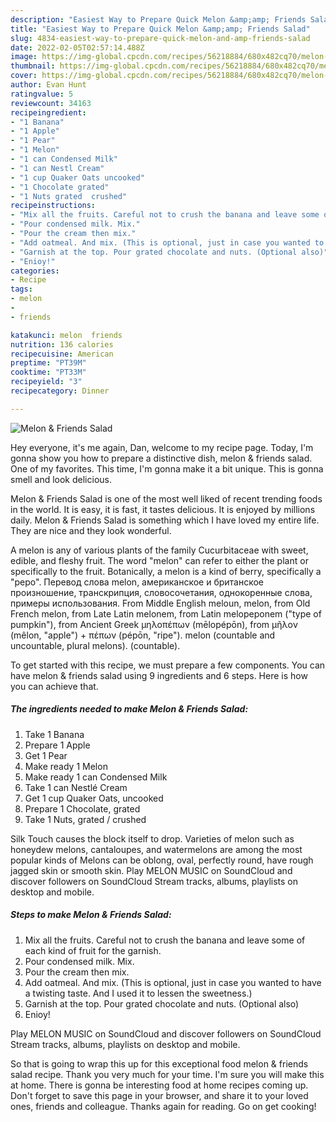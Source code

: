 ```yaml
---
description: "Easiest Way to Prepare Quick Melon &amp;amp; Friends Salad"
title: "Easiest Way to Prepare Quick Melon &amp;amp; Friends Salad"
slug: 4834-easiest-way-to-prepare-quick-melon-and-amp-friends-salad
date: 2022-02-05T02:57:14.488Z
image: https://img-global.cpcdn.com/recipes/56218884/680x482cq70/melon-friends-salad-recipe-main-photo.jpg
thumbnail: https://img-global.cpcdn.com/recipes/56218884/680x482cq70/melon-friends-salad-recipe-main-photo.jpg
cover: https://img-global.cpcdn.com/recipes/56218884/680x482cq70/melon-friends-salad-recipe-main-photo.jpg
author: Evan Hunt
ratingvalue: 5
reviewcount: 34163
recipeingredient:
- "1 Banana"
- "1 Apple"
- "1 Pear"
- "1 Melon"
- "1 can Condensed Milk"
- "1 can Nestl Cream"
- "1 cup Quaker Oats uncooked"
- "1 Chocolate grated"
- "1 Nuts grated  crushed"
recipeinstructions:
- "Mix all the fruits. Careful not to crush the banana and leave some of each kind of fruit for the garnish."
- "Pour condensed milk. Mix."
- "Pour the cream then mix."
- "Add oatmeal. And mix. (This is optional, just in case you wanted to have a twisting taste. And I used it to lessen the sweetness.)"
- "Garnish at the top. Pour grated chocolate and nuts. (Optional also)"
- "Enioy!"
categories:
- Recipe
tags:
- melon
- 
- friends

katakunci: melon  friends 
nutrition: 136 calories
recipecuisine: American
preptime: "PT39M"
cooktime: "PT33M"
recipeyield: "3"
recipecategory: Dinner

---
```



![Melon &amp; Friends Salad](https://img-global.cpcdn.com/recipes/56218884/680x482cq70/melon-friends-salad-recipe-main-photo.jpg)

Hey everyone, it's me again, Dan, welcome to my recipe page. Today, I'm gonna show you how to prepare a distinctive dish, melon &amp; friends salad. One of my favorites. This time, I'm gonna make it a bit unique. This is gonna smell and look delicious.

Melon &amp; Friends Salad is one of the most well liked of recent trending foods in the world. It is easy, it is fast, it tastes delicious. It is enjoyed by millions daily. Melon &amp; Friends Salad is something which I have loved my entire life. They are nice and they look wonderful.

A melon is any of various plants of the family Cucurbitaceae with sweet, edible, and fleshy fruit. The word &#34;melon&#34; can refer to either the plant or specifically to the fruit. Botanically, a melon is a kind of berry, specifically a &#34;pepo&#34;. Перевод слова melon, американское и британское произношение, транскрипция, словосочетания, однокоренные слова, примеры использования. From Middle English meloun, melon, from Old French melon, from Late Latin melonem, from Latin melopeponem (&#34;type of pumpkin&#34;), from Ancient Greek μηλοπέπων (mēlopépōn), from μῆλον (mêlon, &#34;apple&#34;) + πέπων (pépōn, &#34;ripe&#34;). melon (countable and uncountable, plural melons). (countable).


To get started with this recipe, we must prepare a few components. You can have melon &amp; friends salad using 9 ingredients and 6 steps. Here is how you can achieve that.

<!--inarticleads1-->

##### The ingredients needed to make Melon &amp; Friends Salad:

1. Take 1 Banana
1. Prepare 1 Apple
1. Get 1 Pear
1. Make ready 1 Melon
1. Make ready 1 can Condensed Milk
1. Take 1 can Nestlé Cream
1. Get 1 cup Quaker Oats, uncooked
1. Prepare 1 Chocolate, grated
1. Take 1 Nuts, grated / crushed


Silk Touch causes the block itself to drop. Varieties of melon such as honeydew melons, cantaloupes, and watermelons are among the most popular kinds of Melons can be oblong, oval, perfectly round, have rough jagged skin or smooth skin. Play MELON MUSIC on SoundCloud and discover followers on SoundCloud Stream tracks, albums, playlists on desktop and mobile. 

<!--inarticleads2-->

##### Steps to make Melon &amp; Friends Salad:

1. Mix all the fruits. Careful not to crush the banana and leave some of each kind of fruit for the garnish.
1. Pour condensed milk. Mix.
1. Pour the cream then mix.
1. Add oatmeal. And mix. (This is optional, just in case you wanted to have a twisting taste. And I used it to lessen the sweetness.)
1. Garnish at the top. Pour grated chocolate and nuts. (Optional also)
1. Enioy!


Play MELON MUSIC on SoundCloud and discover followers on SoundCloud Stream tracks, albums, playlists on desktop and mobile. 

So that is going to wrap this up for this exceptional food melon &amp; friends salad recipe. Thank you very much for your time. I'm sure you will make this at home. There is gonna be interesting food at home recipes coming up. Don't forget to save this page in your browser, and share it to your loved ones, friends and colleague. Thanks again for reading. Go on get cooking!
